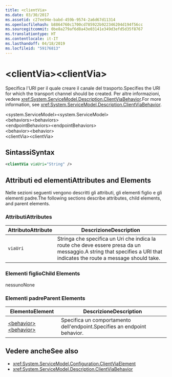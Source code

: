 ```yaml
---
title: <clientVia>
ms.date: 03/30/2017
ms.assetid: c27ee94e-babd-459b-9574-2a6d67d11314
ms.openlocfilehash: b8864760c1700cd785922b922346204d194f56cc
ms.sourcegitcommit: 0be8a279af6d8a43e03141e349d3efd5d35f8767
ms.translationtype: HT
ms.contentlocale: it-IT
ms.lasthandoff: 04/18/2019
ms.locfileid: "59176813"
---
```

# <a name="clientvia"></a><span data-ttu-id="fcf99-101">\<clientVia></span><span class="sxs-lookup"><span data-stu-id="fcf99-101">\<clientVia></span></span>
<span data-ttu-id="fcf99-102">Specifica l'URI per il quale creare il canale del trasporto.</span><span class="sxs-lookup"><span data-stu-id="fcf99-102">Specifies the URI for which the transport channel should be created.</span></span> <span data-ttu-id="fcf99-103">Per altre informazioni, vedere <xref:System.ServiceModel.Description.ClientViaBehavior>.</span><span class="sxs-lookup"><span data-stu-id="fcf99-103">For more information, see <xref:System.ServiceModel.Description.ClientViaBehavior>.</span></span>  
  
 <span data-ttu-id="fcf99-104">\<system.ServiceModel></span><span class="sxs-lookup"><span data-stu-id="fcf99-104">\<system.ServiceModel></span></span>  
<span data-ttu-id="fcf99-105">\<behaviors></span><span class="sxs-lookup"><span data-stu-id="fcf99-105">\<behaviors></span></span>  
<span data-ttu-id="fcf99-106">\<endpointBehaviors></span><span class="sxs-lookup"><span data-stu-id="fcf99-106">\<endpointBehaviors></span></span>  
<span data-ttu-id="fcf99-107">\<behavior></span><span class="sxs-lookup"><span data-stu-id="fcf99-107">\<behavior></span></span>  
<span data-ttu-id="fcf99-108">\<clientVia></span><span class="sxs-lookup"><span data-stu-id="fcf99-108">\<clientVia></span></span>  
  
## <a name="syntax"></a><span data-ttu-id="fcf99-109">Sintassi</span><span class="sxs-lookup"><span data-stu-id="fcf99-109">Syntax</span></span>  
  
```xml  
<clientVia viaUri="String" />
```  
  
## <a name="attributes-and-elements"></a><span data-ttu-id="fcf99-110">Attributi ed elementi</span><span class="sxs-lookup"><span data-stu-id="fcf99-110">Attributes and Elements</span></span>  
 <span data-ttu-id="fcf99-111">Nelle sezioni seguenti vengono descritti gli attributi, gli elementi figlio e gli elementi padre.</span><span class="sxs-lookup"><span data-stu-id="fcf99-111">The following sections describe attributes, child elements, and parent elements.</span></span>  
  
### <a name="attributes"></a><span data-ttu-id="fcf99-112">Attributi</span><span class="sxs-lookup"><span data-stu-id="fcf99-112">Attributes</span></span>  
  
|<span data-ttu-id="fcf99-113">Attributo</span><span class="sxs-lookup"><span data-stu-id="fcf99-113">Attribute</span></span>|<span data-ttu-id="fcf99-114">Descrizione</span><span class="sxs-lookup"><span data-stu-id="fcf99-114">Description</span></span>|  
|---------------|-----------------|  
|`viaUri`|<span data-ttu-id="fcf99-115">Stringa che specifica un Uri che indica la route che deve essere presa da un messaggio.</span><span class="sxs-lookup"><span data-stu-id="fcf99-115">A string that specifies a URI that indicates the route a message should take.</span></span>|  
  
### <a name="child-elements"></a><span data-ttu-id="fcf99-116">Elementi figlio</span><span class="sxs-lookup"><span data-stu-id="fcf99-116">Child Elements</span></span>  
 <span data-ttu-id="fcf99-117">nessuno</span><span class="sxs-lookup"><span data-stu-id="fcf99-117">None</span></span>  
  
### <a name="parent-elements"></a><span data-ttu-id="fcf99-118">Elementi padre</span><span class="sxs-lookup"><span data-stu-id="fcf99-118">Parent Elements</span></span>  
  
|<span data-ttu-id="fcf99-119">Elemento</span><span class="sxs-lookup"><span data-stu-id="fcf99-119">Element</span></span>|<span data-ttu-id="fcf99-120">Descrizione</span><span class="sxs-lookup"><span data-stu-id="fcf99-120">Description</span></span>|  
|-------------|-----------------|  
|[<span data-ttu-id="fcf99-121">\<behavior></span><span class="sxs-lookup"><span data-stu-id="fcf99-121">\<behavior></span></span>](../../../../../docs/framework/configure-apps/file-schema/wcf/behavior-of-endpointbehaviors.md)|<span data-ttu-id="fcf99-122">Specifica un comportamento dell'endpoint.</span><span class="sxs-lookup"><span data-stu-id="fcf99-122">Specifies an endpoint behavior.</span></span>|  
  
## <a name="see-also"></a><span data-ttu-id="fcf99-123">Vedere anche</span><span class="sxs-lookup"><span data-stu-id="fcf99-123">See also</span></span>

- <xref:System.ServiceModel.Configuration.ClientViaElement>
- <xref:System.ServiceModel.Description.ClientViaBehavior>
